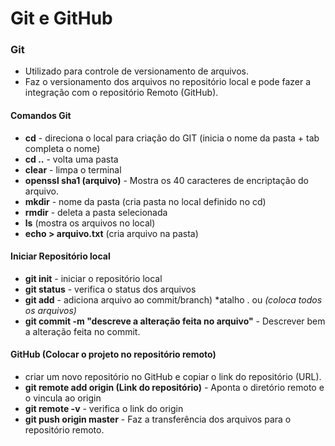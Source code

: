 # Git e GitHub

### Git

- Utilizado para controle de versionamento de arquivos.
- Faz o versionamento dos arquivos no repositório local e pode fazer a integração com o repositório Remoto (GitHub).

#### Comandos Git

- **cd** - direciona o local para criação do GIT (inicia o nome da pasta + tab completa o nome)
- **cd ..** - volta uma pasta
- **clear** - limpa o terminal
- **openssl sha1 (arquivo)** - Mostra os 40 caracteres de  encriptação do arquivo.
- **mkdir** - nome da pasta (cria pasta no local definido no cd)
- **rmdir** - deleta a pasta selecionada
- **ls** (mostra os arquivos no local)
- **echo > arquivo.txt** (cria arquivo na pasta)

#### Iniciar Repositório local

- **git init** - iniciar o repositório local
- **git status** - verifica o status dos arquivos
- **git add** - adiciona arquivo ao commit/branch)  *atalho . ou *(coloca todos os arquivos)*
- **git commit -m "descreve a alteração feita no arquivo"** - Descrever bem a alteração feita no commit.

#### GitHub (Colocar o projeto no repositório remoto)

- criar um novo repositório no GitHub e copiar o link do repositório (URL). 
- **git remote add origin (Link do repositório)** - Aponta o diretório remoto e o vincula ao origin
- **git remote -v** - verifica o link do origin
- **git push origin master** - Faz a transferência dos arquivos para o repositório remoto.
